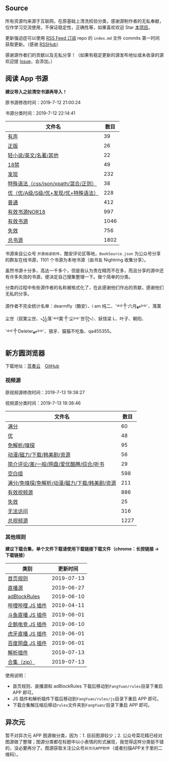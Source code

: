 ## Source

所有资源均来源于互联网，在原基础上清洗校验分类，感谢源制作者的无私奉献，仅作学习交流使用，不保证稳定性，正确性等，如果喜欢欢迎 Star [本项目](https://github.com/MoonBegonia/Source)。

更新强迫症可以使用 [RSS Feed 订阅](https://mb-rsshub.herokuapp.com/github/file/MoonBegonia/Source/master/docs/index.md) repo 的 `index.md` 文件 commits 第一时间获取更新。（感谢 [RSSHub](https://github.com/DIYgod/RSSHub)）

感谢源作者们的贡献以及无私分享！（如果有稳定更新的源发布地址或未收录的源欢迎提 [Issue](https://github.com/MoonBegonia/Source/issues)，会添加。）

## 阅读 App 书源

**建议导入之前清空书源再导入！**

原书源修改时间：2019-7-12 21:00:24

书源分类时间：2019-7-12 22:14:41

| 文件名                                                           | 数目 |
| ---------------------------------------------------------------- | ---- |
| [有声](./yuedu/audio.json)                                       | 39   |
| [正版](./yuedu/genuine.json)                                     | 26   |
| [轻小说/英文/名著/其他](./yuedu/others.json)                     | 22   |
| [18禁](./yuedu/R18.json)                                         | 49   |
| [发现](./yuedu/discover.json)                                    | 232  |
| [特殊语法（css/json/xpath/混合/正则）](./yuedu/special.json)     | 38   |
| [优（优/A级/S级/优+发现/优+特殊语法）](./yuedu/highQuality.json) | 228  |
| [普通](./yuedu/general.json)                                     | 412  |
| [有效书源NOR18](./yuedu/fullNOR18.json)                          | 997  |
| [有效书源](./yuedu/full.json)                                    | 1046 |
| [失效](./yuedu/invalid.json)                                     | 756  |
| [总书源](./yuedu/fullSourceIncludeInvalid.json)                  | 1802 |

书源来自公众号 `开源阅读软件`、酷安评论区等地，`BookSource.json` 为公众号分享的群友在线书源，1101 个书源为本地书源（由书友 Nightring 收集分享）。

虽然书源十分多，高达一千多个，但是我认为贵在精而不在多，而且分享的源中还有许多失效的书源，便决定自己搜集整理一下。做个简单的分类。

分类的过程中有些源作者的名称被格式化了，在此感谢他们作出的贡献，感谢他们无私的分享。

源作者不完全统计名单：dearmfly（酷安）、i am 纯二、༺༒六月ޓﻬ༻、落寞尘世（寂寞尘世、꧁落༺寞༒尘༻世꧂）、妖怪梁 L、叶子、朝阳、༺༒Deleterޓﻬ༻、狼牙、猫猫不吃鱼、qa455355。

## 新方圆浏览器

下载地址：[蓝奏云](https://www.lanzous.com/b201988)&emsp;[GitHub](./fangyuan/新方圆浏览器_V6.0.0.0_C697_6000_jiagu_sign.zip)

### 视频源

原视频源修改时间：2019-7-13 19:38:27

视频源分类时间：2019-7-13 19:38:46

| 文件名                                                                   | 数目 |
| ------------------------------------------------------------------------ | ---- |
| [满分](./fangyuan/fullScore.json)                                        | 60   |
| [优](./fangyuan/highQuality.json)                                        | 48   |
| [免解析/嗅探](./fangyuan/notDetect.json)                                 | 95   |
| [动漫/磁力/下载/韩美剧/资源](./fangyuan/akmd.json)                       | 56   |
| [简介评论/差/一般/网盘/爱优酷腾/综合/听书](./fangyuan/others.json)       | 29   |
| [空白组](./fangyuan/emptyGroup.json)                                     | 598  |
| [满分/免嗅探/免解析/动漫/磁力/下载/韩美剧/资源](./fangyuan/general.json) | 211  | I |
| [有效视频源](./fangyuan/full.json)                                       | 886  |
| [失效](./fangyuan/invalid.json)                                          | 25   |
| [无法访问](./fangyuan/inaccessible.json)                                 | 316  |
| [总视频源](./fangyuan/videoSource/videoRule.json)                        | 1227 |

### 其他规则

**建议下载合集，单个文件下载请使用下载链接下载文件（chrome：长按链接 -> 下载链接）**

| 类别                                                      | 更新时间   |
| --------------------------------------------------------- | ---------- |
| [首页规则](./fangyuan/rules/home.json)                    | 2019-07-13 |
| [直播源](./fangyuan/rules/tvLive.json)                    | 2019-06-27 |
| [adBlockRules](./fangyuan/rules/adBlockRule.txt)          | 2019-06-10 |
| [哔哩哔哩 JS 插件](./fangyuan/rules/js/m.bilibili.com.js) | 2019-04-11 |
| [斗鱼直播 JS 插件](./fangyuan/rules/js/m.douyu.com.js)    | 2019-06-01 |
| [企鹅电竞 JS 插件](./fangyuan/rules/js/m.egame.qq.com.js) | 2019-06-10 |
| [虎牙直播 JS 插件](./fangyuan/rules/js/m.huya.com.js)     | 2019-06-01 |
| [百度网盘 JS 插件](./fangyuan/rules/js/pan.baidu.com.js)  | 2019-06-01 |
| [解析插件](./fangyuan/rules/js/global.js)                 | 2019-07-13 |
| [合集（zip）](./fangyuan/rules/rules.zip)                 | 2019-07-13 |

使用说明：

- 首页规则、直播源和 adBlockRules 下载后移动到`FangYuan/rules`目录下重启 APP 即可。
- JS 插件和解析插件下载后移动到`FangYuan/rules/js`目录下重启 APP 即可。
- 下载合集解压缩后移动`rules`文件夹到`FangYuan/`目录下重启 APP 即可。

## 异次元

暂不对异次元 APP 图源做分类，因为：1. 目前图源较少；2. 公众号菜花精已经对图源做了整理；图源分类都在标题中以小表情的形式展现，我觉得这样分类挺不错的，没必要再分了。图源获取关注公众号`异次元APP软件`（或者扫描APP关于里的二维码）。
